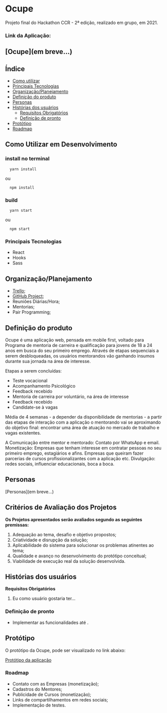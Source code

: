 # Ocupe
Projeto final do Hackathon CCR - 2ª edição, realizado em grupo, em 2021.

### Link da Aplicação:

## [Ocupe](em breve...)

## Índice

* [Como utilizar](#como-utilizar-em-desenvolvimento)
* [Principais Tecnologias](#principais-tecnologias)
* [Organização/Planejamento](#organização/planejamento)
* [Definição do produto](#definição-do-produto)
* [Personas](#personas)
* [Histórias dos usuários](#histórias-dos-usuários)
  * [Requisitos Obrigatórios](#requisitos-obrigatórios)
  * [Definição de pronto](#definição-de-pronto)
* [Protótipo](#protótipo)
* [Roadmap](#roadmap)


## Como Utilizar em Desenvolvimento

  ### install no terminal

  ```` 
    yarn install
  ````
  ou
  ````
    npm install
  ````
  ### build
  ```` 
    yarn start
  ````
  ou
  ````
    npm start
  ````

### Principais Tecnologias

* React
* Hooks
* Sass

## Organização/Planejamento

 * [Trello](https://trello.com/b/xszfx32j/hackaton-ccr);
 * [GitHub Project](https://github.com/juzapata/OcupeFront/projects);
 * Reuniões Diárias/Hora;
 * Mentorias;
 * Pair Programming;

## Definição do produto

Ocupe é uma aplicação web, pensada em mobile first, voltado para Programa de mentoria de carreira e qualificação para jovens de 18 a 24 anos em busca do seu primeiro emprego. Através de etapas sequenciais a serem desbloqueadas, os usuários mentorandos vão ganhando insumos durante sua jornada na área de interesse.

Etapas a serem concluídas:
- Teste vocacional
- Acompanhamento Psicológico
- Feedback recebido
- Mentoria de carreira por voluntário, na área de interesse
- Feedback recebido
- Candidate-se à vagas

Média de 4 semanas - a depender da disponibilidade de mentorias - a partir das etapas de interação com a aplicação o mentorando vai se aproximando do objetivo final: encontrar uma área de atuação no mercado de trabalho e vagas existentes.

A Comunicação entre mentor e mentorado: Contato por WhatsApp e email.
Monetização: Empresas que tenham interesse em contratar pessoas no seu primeiro emprego, estagiários e afins. Empresas que queiram fazer parcerias de cursos profissionalizantes com a aplicação etc.
Divulgação: redes sociais, influenciar educacionais, boca a boca.

## Personas
[Personas](em breve...)

## Critérios de Avaliação dos Projetos
**Os Projetos apresentados serão avaliados segundo as seguintes premissas:**
1. Adequação ao tema, desafio e objetivo propostos;
2. Criatividade e disrupção da solução;
3. Aplicabilidade do sistema para solucionar os problemas atinentes ao tema;
4. Qualidade e avanço no desenvolvimento do protótipo conceitual;
5. Viabilidade de execução real da solução desenvolvida.

## Histórias dos usuários 

  **Requisitos Obrigatórios**

1. Eu como usuário gostaria ter...

### Definição de pronto

* Implementar as funcionalidades até  .

## Protótipo

O protótipo da Ocupe, pode ser visualizado no link abaixo:

[Protótipo da aplicação](...breve)

### Roadmap
  * Contato com as Empresas (monetização);
  * Cadastros do Mentores;
  * Publicidade de Cursos (monetização);
  * Links de compartilhamentos em redes sociais;
  * Implementação de testes.